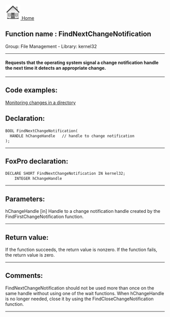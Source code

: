 [<img src="../../images/home.png"> Home ](https://github.com/VFPX/Win32API)  

## Function name : FindNextChangeNotification
Group: File Management - Library: kernel32    
***  


#### Requests that the operating system signal a change notification handle the next time it detects an appropriate change.
***  


## Code examples:
[Monitoring changes in a directory](../../samples/sample_117.md)  

## Declaration:
```foxpro  
BOOL FindNextChangeNotification(
  HANDLE hChangeHandle   // handle to change notification
);  
```  
***  


## FoxPro declaration:
```foxpro  
DECLARE SHORT FindNextChangeNotification IN kernel32;
	INTEGER hChangeHandle  
```  
***  


## Parameters:
hChangeHandle 
[in] Handle to a change notification handle created by the FindFirstChangeNotification function.  
***  


## Return value:
If the function succeeds, the return value is nonzero. If the function fails, the return value is zero. 
  
***  


## Comments:
FindNextChangeNotification should not be used more than once on the same handle without using one of the wait functions. When hChangeHandle is no longer needed, close it by using the FindCloseChangeNotification function.  
  
***  

